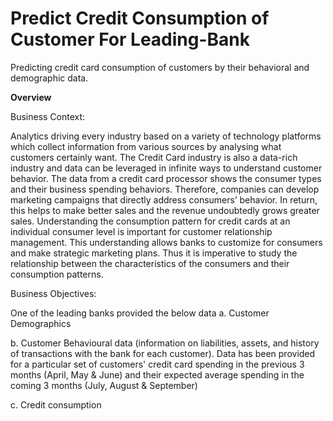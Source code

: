 # Predict Credit Consumption of Customer For Leading-Bank
Predicting credit card consumption of customers by their behavioral and demographic data. 

**Overview**

Business Context:

Analytics driving every industry based on a variety of technology platforms which collect information
from various sources by analysing what customers certainly want. The Credit Card industry is also
a data-rich industry and data can be leveraged in infinite ways to understand customer behavior.
The data from a credit card processor shows the consumer types and their business spending
behaviors. Therefore, companies can develop marketing campaigns that directly address
consumers’ behavior. In return, this helps to make better sales and the revenue undoubtedly grows
greater sales.
Understanding the consumption pattern for credit cards at an individual consumer level is important
for customer relationship management. This understanding allows banks to customize for
consumers and make strategic marketing plans. Thus it is imperative to study the relationship
between the characteristics of the consumers and their consumption patterns.

Business Objectives:

One of the leading banks provided the below data
a. Customer Demographics

b. Customer Behavioural data (information on liabilities, assets, and history of transactions with
the bank for each customer). Data has been provided for a particular set of customers' credit
card spending in the previous 3 months (April, May & June) and their expected average spending
in the coming 3 months (July, August & September)

c. Credit consumption

